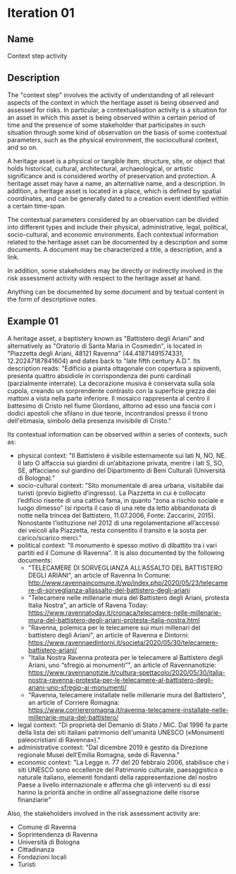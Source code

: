 # Iteration 01

## Name
Context step activity

## Description
The "context step" involves the activity of understanding of all relevant aspects of the context in which the heritage asset is being observed and assessed for risks. In particular, a contextualisation activity is a situation for an asset in which this asset is being observed within a certain period of time and the presence of some stakeholder that participates in such situation through some kind of observation on the basis of some contextual parameters, such as the physical environment, the sociocultural context, and so on. 

A heritage asset is a physical or tangible item, structure, site, or object that holds historical, cultural, architectural, archaeological, or artistic significance and is considered worthy of preservation and protection. A heritage asset may have a name, an alternative name, and a description. In addition, a heritage asset is located in a place, which is defined by spatial coordinates, and can be generally dated to a creation event identified within a certain time-span.

The contextual parameters considered by an observation can be divided into different types and include their physical, administrative, legal, political, socio-cultural, and economic environments. Each contextual information related to the heritage asset can be documented by a description and some documents. A document may be characterized a title, a description, and a link.

In addition, some stakeholders may be directly or indirectly involved in the risk assessment activity with respect to the heritage asset at hand.

Anything can be documented by some document and by textual content in the form of descriptiove notes.

## Example 01
A heritage asset, a baptistery known as "Battistero degli Ariani" and alternatively as "Oratorio di Santa Maria in Cosmedin", is located in "Piazzetta degli Ariani, 48121 Ravenna" (44.41871491574331, 12.20247187841604) and dates back to "late fifth century A.D.". Its description reads: "Edificio a pianta ottagonale con copertura a spioventi, presenta quattro absidiole in corrispondenza dei punti cardinali (parzialmente interrate). La decorazione musiva è conservata sulla sola cupola, creando un sorprendente contrasto con la superficie grezza dei mattoni a vista nella parte inferiore. Il mosaico rappresenta al centro il battesimo di Cristo nel fiume Giordano, attorno ad esso una fascia con i dodici apostoli che sfilano in due teorie, incontrandosi presso il trono dell'etimasìa, simbolo della presenza invisibile di Cristo." 

Its contextual information can be observed within a series of contexts, such as:
* physical context: "Il Battistero è visibile esternamente sui lati N, NO, NE. Il lato O affaccia sui giardini di un’abitazione privata, mentre i lati S, SO, SE, affacciano sul giardino del Dipartimento di Beni Culturali (Università di Bologna)."
* socio-cultural context: "Sito monumentale di area urbana, visitabile dai turisti (previo biglietto d’ingresso). La Piazzetta in cui è collocato l’edificio risente di una cattiva fama, in quanto “zona a rischio sociale e luogo dimesso” (si riporta il caso di una rete da letto abbandonata di notte nella trincea del Battistero, 11.07.2006, Fonte: Zaccarini, 2015). Nonostante l’istituzione nel 2012 di una regolamentazione all’accesso dei veicoli alla Piazzetta, resta consentito il transito e la sosta per carico/scarico merci."
* political context: "Il monumento è spesso motivo di dibattito tra i vari partiti ed il Comune di Ravenna". It is also documented by the following documents:
    - "TELECAMERE DI SORVEGLIANZA ALL’ASSALTO DEL BATTISTERO DEGLI ARIANI", an article of Ravenna In Comune: http://www.ravennaincomune.it/wp/index.php/2020/05/23/telecamere-di-sorveglianza-allassalto-del-battistero-degli-ariani
    - "Telecamere nelle millenarie mura del Battistero degli Ariani, protesta Italia Nostra", an article of Ravena Today: https://www.ravennatoday.it/cronaca/telecamere-nelle-millenarie-mura-del-battistero-degli-ariani-protesta-italia-nostra.html
    - "Ravenna, polemica per le telecamere sui muri millenari del battistero degli Ariani", an article of Ravenna e Dintorni: https://www.ravennaedintorni.it/societa/2020/05/30/telecamere-battistero-ariani/   
    - "Italia Nostra Ravenna protesta per le telecamere al Battistero degli Ariani, uno “sfregio ai monumenti”", an article of Ravennanotizie: https://www.ravennanotizie.it/cultura-spettacolo/2020/05/30/italia-nostra-ravenna-protesta-per-le-telecamere-al-battistero-degli-ariani-uno-sfregio-ai-monumenti/
    - "Ravenna, telecamere installate nelle millenarie mura del Battistero", an article of Corriere Romagna: https://www.corriereromagna.it/ravenna-telecamere-installate-nelle-millenarie-mura-del-battistero/
* legal context: "Di proprietà del Demanio di Stato / MiC. Dal 1996 fa parte della lista dei siti italiani patrimonio dell'umanità UNESCO («Monumenti paleocristiani di Ravenna»)."
* administrative context: "Dal dicembre 2019 è gestito da Direzione regionale Musei dell’Emilia Romagna, sede di Ravenna."
* economic context: "La Legge n. 77 del 20 febbraio 2006, stabilisce che i siti UNESCO sono eccellenze del Patrimonio culturale, paesaggistico e naturale italiano, elementi fondanti della rappresentazione del nostro Paese a livello internazionale e afferma che gli interventi su di essi hanno la priorità anche in ordine all'assegnazione delle risorse finanziarie"

Also, the stakeholders involved in the risk assessment activity are:
* Comune di Ravenna
* Soprintendenza di Ravenna
* Università di Bologna
* Cittadinanza
* Fondazioni locali
* Turisti
